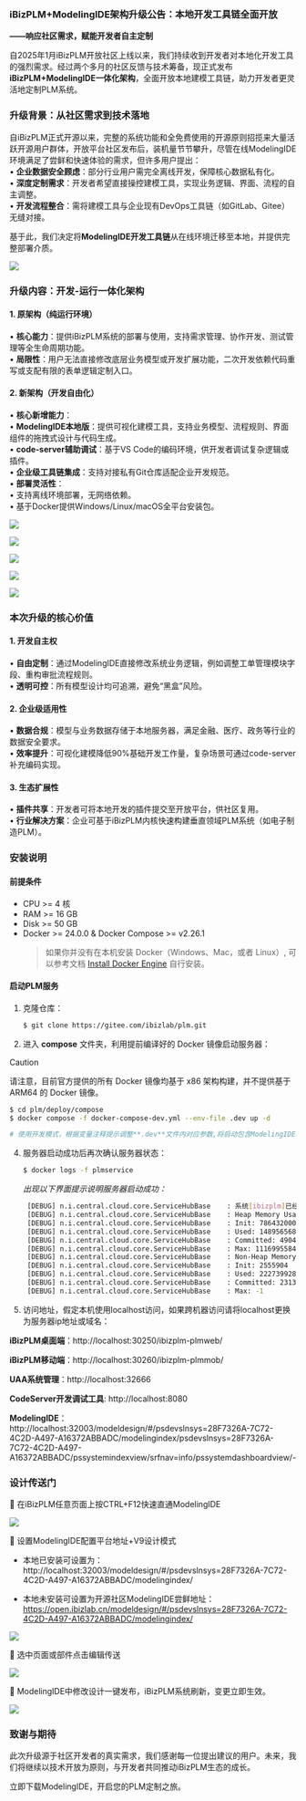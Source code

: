 ### **iBizPLM+ModelingIDE架构升级公告：本地开发工具链全面开放**
**——响应社区需求，赋能开发者自主定制**

自2025年1月iBizPLM开放社区上线以来，我们持续收到开发者对本地化开发工具的强烈需求。经过两个多月的社区反馈与技术筹备，现正式发布**iBizPLM+ModelingIDE一体化架构**，全面开放本地建模工具链，助力开发者更灵活地定制PLM系统。

### **升级背景：从社区需求到技术落地**
自iBizPLM正式开源以来，完整的系统功能和全免费使用的开源原则招揽来大量活跃开源用户群体，开放平台社区发布后，装机量节节攀升，尽管在线ModelingIDE环境满足了尝鲜和快速体验的需求，但许多用户提出：  
• **企业数据安全顾虑**：部分行业用户需完全离线开发，保障核心数据私有化。  
• **深度定制需求**：开发者希望直接操控建模工具，实现业务逻辑、界面、流程的自主调整。  
• **开发流程整合**：需将建模工具与企业现有DevOps工具链（如GitLab、Gitee）无缝对接。

基于此，我们决定将**ModelingIDE开发工具链**从在线环境迁移至本地，并提供完整部署介质。
<p align=“center” style="width:100%"><img src="./sample/plm-modeling.jpg"  align = "middle"  style="max-width:1000px" /></p>

### **升级内容：开发-运行一体化架构**
#### **1. 原架构（纯运行环境）**
• **核心能力**：提供iBizPLM系统的部署与使用，支持需求管理、协作开发、测试管理等全生命周期功能。  
• **局限性**：用户无法直接修改底层业务模型或开发扩展功能，二次开发依赖代码重写或支配有限的表单逻辑定制入口。

#### **2. 新架构（开发自由化）**
• **核心新增能力**：  
• **ModelingIDE本地版**：提供可视化建模工具，支持业务模型、流程规则、界面组件的拖拽式设计与代码生成。  
• **code-server辅助调试**：基于VS Code的编码环境，供开发者调试复杂逻辑或插件。  
• **企业级工具链集成**：支持对接私有Git仓库适配企业开发规范。  
• **部署灵活性**：  
• 支持离线环境部署，无网络依赖。  
• 基于Docker提供Windows/Linux/macOS全平台安装包。

<p align=“center” style="width:100%"><img src="./sample/modeling-1.gif"  align = "middle"  style="max-width:1000px" /></p>

<p align=“center” style="width:100%"><img src="./sample/modeling-2.gif"  align = "middle"  style="max-width:1000px" /></p>

<p align=“center” style="width:100%"><img src="./sample/modeling-3.png"  align = "middle"  style="max-width:1000px" /></p>

<p align=“center” style="width:100%"><img src="./sample/modeling-4.png"  align = "middle"  style="max-width:1000px" /></p>

<p align=“center” style="width:100%"><img src="./sample/modeling-5.png"  align = "middle"  style="max-width:1000px" /></p>

### **本次升级的核心价值**
#### **1. 开发自主权**
• **自由定制**：通过ModelingIDE直接修改系统业务逻辑，例如调整工单管理模块字段、重构审批流程规则。  
• **透明可控**：所有模型设计均可追溯，避免“黑盒”风险。

#### **2. 企业级适用性**
• **数据合规**：模型与业务数据存储于本地服务器，满足金融、医疗、政务等行业的数据安全要求。  
• **效率提升**：可视化建模降低90%基础开发工作量，复杂场景可通过code-server补充编码实现。

#### **3. 生态扩展性**
• **插件共享**：开发者可将本地开发的插件提交至开放平台，供社区复用。  
• **行业解决方案**：企业可基于iBizPLM内核快速构建垂直领域PLM系统（如电子制造PLM）。

### **安装说明**
####  前提条件

- CPU >= 4 核
- RAM >= 16 GB
- Disk >= 50 GB
- Docker >= 24.0.0 & Docker Compose >= v2.26.1
  > 如果你并没有在本机安装 Docker（Windows、Mac，或者 Linux）, 可以参考文档 [Install Docker Engine](https://docs.docker.com/engine/install/) 自行安装。

#### 启动PLM服务
1. 克隆仓库：

   ```bash
   $ git clone https://gitee.com/ibizlab/plm.git
   ```

3. 进入 **compose** 文件夹，利用提前编译好的 Docker 镜像启动服务器：

> [!CAUTION]
> 请注意，目前官方提供的所有 Docker 镜像均基于 x86 架构构建，并不提供基于 ARM64 的 Docker 镜像。

   ```bash
   $ cd plm/deploy/compose
   $ docker compose -f docker-compose-dev.yml --env-file .dev up -d

   # 使用开发模式，根据变量注释提示调整**.dev**文件内对应参数,将启动包含ModelingIDE和code-server的构型
   ```

4. 服务器启动成功后再次确认服务器状态：

   ```bash
   $ docker logs -f plmservice
   ```

   _出现以下界面提示说明服务器启动成功：_

   ```bash
	[DEBUG] n.i.central.cloud.core.ServiceHubBase    : 系统[ibizplm]已经注册
	[DEBUG] n.i.central.cloud.core.ServiceHubBase    : Heap Memory Usage:
	[DEBUG] n.i.central.cloud.core.ServiceHubBase    : Init: 786432000
	[DEBUG] n.i.central.cloud.core.ServiceHubBase    : Used: 1489565680
	[DEBUG] n.i.central.cloud.core.ServiceHubBase    : Committed: 4904714240
	[DEBUG] n.i.central.cloud.core.ServiceHubBase    : Max: 11169955840
	[DEBUG] n.i.central.cloud.core.ServiceHubBase    : Non-Heap Memory Usage:
	[DEBUG] n.i.central.cloud.core.ServiceHubBase    : Init: 2555904
	[DEBUG] n.i.central.cloud.core.ServiceHubBase    : Used: 222739928
	[DEBUG] n.i.central.cloud.core.ServiceHubBase    : Committed: 231342080
	[DEBUG] n.i.central.cloud.core.ServiceHubBase    : Max: -1
   ```

5. 访问地址，假定本机使用localhost访问，如果跨机器访问请将localhost更换为服务器ip地址或域名：

**iBizPLM桌面端**：http://localhost:30250/ibizplm-plmweb/

**iBizPLM移动端**：http://localhost:30260/ibizplm-plmmob/

**UAA系统管理**：http://localhost:32666

**CodeServer开发调试工具**: http://localhost:8080

**ModelingIDE**：http://localhost:32003/modeldesign/#/psdevslnsys=28F7326A-7C72-4C2D-A497-A16372ABBADC/modelingindex/psdevslnsys=28F7326A-7C72-4C2D-A497-A16372ABBADC/pssystemindexview/srfnav=info/pssystemdashboardview/-

### **设计传送门**
📢 在iBizPLM任意页面上按CTRL+F12快速直通ModelingIDE
<p align=“center” style="width:100%"><img src="./sample/modeling-11.png"  align = "middle"  style="max-width:1000px" /></p>

📢 设置ModelingIDE配置平台地址+V9设计模式

- 本地已安装可设置为：http://localhost:32003/modeldesign/#/psdevslnsys=28F7326A-7C72-4C2D-A497-A16372ABBADC/modelingindex/

- 本地未安装可设置为开源社区ModelingIDE尝鲜地址：https://open.ibizlab.cn/modeldesign/#/psdevslnsys=28F7326A-7C72-4C2D-A497-A16372ABBADC/modelingindex/

<p align=“center” style="width:100%"><img src="./sample/modeling-12.png"  align = "middle"  style="max-width:1000px" /></p>

📢 选中页面或部件点击编辑传送
<p align=“center” style="width:100%"><img src="./sample/modeling-13.png"  align = "middle"  style="max-width:1000px" /></p>

📢 ModelingIDE中修改设计一键发布，iBizPLM系统刷新，变更立即生效。
<p align=“center” style="width:100%"><img src="./sample/modeling-14.png"  align = "middle"  style="max-width:1000px" /></p>

### **致谢与期待**
此次升级源于社区开发者的真实需求，我们感谢每一位提出建议的用户。未来，我们将继续以技术开放为原则，与开发者共同推动iBizPLM生态的成长。

立即下载ModelingIDE，开启您的PLM定制之旅。

